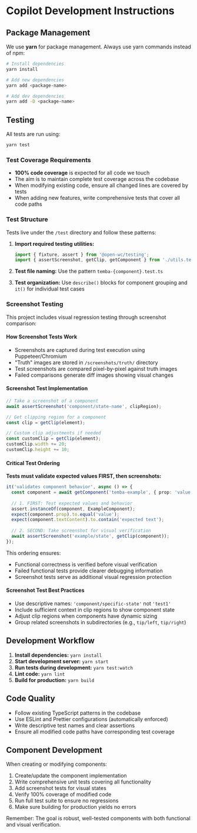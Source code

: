 # Copilot Development Instructions

## Package Management
We use **yarn** for package management. Always use yarn commands instead of npm:

```bash
# Install dependencies
yarn install

# Add new dependencies
yarn add <package-name>

# Add dev dependencies  
yarn add -D <package-name>
```

## Testing
All tests are run using:

```bash
yarn test
```

### Test Coverage Requirements
- **100% code coverage** is expected for all code we touch
- The aim is to maintain complete test coverage across the codebase
- When modifying existing code, ensure all changed lines are covered by tests
- When adding new features, write comprehensive tests that cover all code paths

### Test Structure
Tests live under the `/test` directory and follow these patterns:

1. **Import required testing utilities:**
   ```typescript
   import { fixture, assert } from '@open-wc/testing';
   import { assertScreenshot, getClip, getComponent } from './utils.test';
   ```

2. **Test file naming:** Use the pattern `temba-{component}.test.ts`

3. **Test organization:** Use `describe()` blocks for component grouping and `it()` for individual test cases

### Screenshot Testing
This project includes visual regression testing through screenshot comparison:

#### How Screenshot Tests Work
- Screenshots are captured during test execution using Puppeteer/Chromium
- "Truth" images are stored in `/screenshots/truth/` directory
- Test screenshots are compared pixel-by-pixel against truth images
- Failed comparisons generate diff images showing visual changes

#### Screenshot Test Implementation
```typescript
// Take a screenshot of a component
await assertScreenshot('component/state-name', clipRegion);

// Get clipping region for a component
const clip = getClip(element);

// Custom clip adjustments if needed
const customClip = getClip(element);
customClip.width += 20;
customClip.height += 10;
```

#### Critical Test Ordering
**Tests must validate expected values FIRST, then screenshots:**

```typescript
it('validates component behavior', async () => {
  const component = await getComponent('temba-example', { prop: 'value' });
  
  // 1. FIRST: Test expected values and behavior
  assert.instanceOf(component, ExampleComponent);
  expect(component.prop).to.equal('value');
  expect(component.textContent).to.contain('expected text');
  
  // 2. SECOND: Take screenshot for visual verification
  await assertScreenshot('example/state', getClip(component));
});
```

This ordering ensures:
- Functional correctness is verified before visual verification
- Failed functional tests provide clearer debugging information
- Screenshot tests serve as additional visual regression protection

#### Screenshot Test Best Practices
- Use descriptive names: `'component/specific-state'` not `'test1'`
- Include sufficient context in clip regions to show component state
- Adjust clip regions when components have dynamic sizing
- Group related screenshots in subdirectories (e.g., `tip/left`, `tip/right`)

## Development Workflow
1. **Install dependencies:** `yarn install`
2. **Start development server:** `yarn start`
3. **Run tests during development:** `yarn test:watch`
4. **Lint code:** `yarn lint`
5. **Build for production:** `yarn build`

## Code Quality
- Follow existing TypeScript patterns in the codebase
- Use ESLint and Prettier configurations (automatically enforced)
- Write descriptive test names and clear assertions
- Ensure all modified code paths have corresponding test coverage

## Component Development
When creating or modifying components:

1. Create/update the component implementation
2. Write comprehensive unit tests covering all functionality
3. Add screenshot tests for visual states
4. Verify 100% coverage of modified code
5. Run full test suite to ensure no regressions
6. Make sure building for production yields no errors

Remember: The goal is robust, well-tested components with both functional and visual verification.
